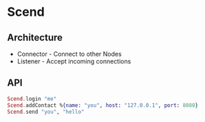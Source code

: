 # Scend


## Architecture


* Connector - Connect to other Nodes
* Listener - Accept incoming connections


## API

```elixir
Scend.login "me"
Scend.addContact %{name: "you", host: "127.0.0.1", port: 8080}
Scend.send "you", "hello"
```
